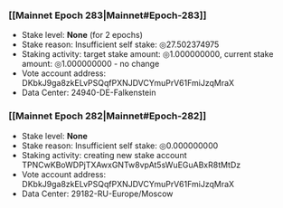### [[Mainnet Epoch 283|Mainnet#Epoch-283]]
* Stake level: **None** (for 2 epochs)
* Stake reason: Insufficient self stake: ◎27.502374975
* Staking activity: target stake amount: ◎1.000000000, current stake amount: ◎1.000000000 - no change
* Vote account address: DKbkJ9ga8zkELvPSQqfPXNJDVCYmuPrV61FmiJzqMraX
* Data Center: 24940-DE-Falkenstein
### [[Mainnet Epoch 282|Mainnet#Epoch-282]]
* Stake level: **None**
* Stake reason: Insufficient self stake: ◎0.000000000
* Staking activity: creating new stake account TPNCwKBoWDPjTXAwxGNTw8vpAt5sWuEGuABxR8tMtDz
* Vote account address: DKbkJ9ga8zkELvPSQqfPXNJDVCYmuPrV61FmiJzqMraX
* Data Center: 29182-RU-Europe/Moscow